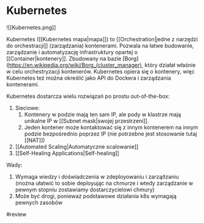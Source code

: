 # Kubernetes

![[Kubernetes.png]]

Kubernetes ([[Kubernetes mapa|mapa]]) to [[Orchestration|jedne z narzędzi do orchestracji]] (zarządzania) kontenerami. Pozwala na łatwe budowanie, zarządzanie i automatyzację infrastruktury opartej o [[Container|kontenery]]. Zbudowany na bazie [Borg](https://en.wikipedia.org/wiki/Borg_(cluster_manager), który działał właśnie w celu orchestryzacji kontenerów.
Kubernetes opiera się o kontenery, więc Kubernetes też można określić jako API do Dockera i zarządzania kontenerami.

Kubernetes dostarcza wielu rozwiązań po prostu out-of-the-box:
1. Sieciowe:
	1. Kontenery w podzie mają ten sam IP, ale pody w klastrze mają unikalne IP w [[Subnet mask|swojej przestrzeni]].
	2. Jeden kontener może kontaktować się z innym kontenerem na innym podzie bezpośrednio poprzez IP (nie potrzebne jest stosowanie tutaj [[NAT]])
2. [[Automated Scaling|Automatyczne scalowanie]]
3. [[Self-Healing Applications|Self-healing]]

Wady:
1. Wymaga wiedzy i doświadczenia w zdeployowaniu i zarząðzaniu (można ułatwić to sobie deployując na chmurze i wtedy zarządzanie w pewnym stopniu zostawiamy dostarczycielowi chmury)
2. Może być drogi, ponieważ podstawowe działania k8s wymagają pewnych zasobów

#review